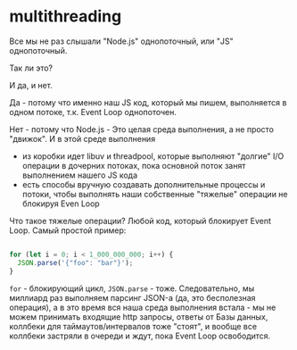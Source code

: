 # multithreading

Все мы не раз слышали "Node.js" однопоточный, или "JS" однопоточный.

Так ли это? 

И да, и нет.

Да - потому что именно наш JS код, который мы пишем, выполняется в одном потоке, т.к. Event Loop однопоточен.

Нет - потому что Node.js - Это целая среда выполнения, а не просто "движок". И в этой среде выполнения

* из коробки идет libuv и threadpool, которые выполняют "долгие" I/O операции в дочерних потоках, пока основной поток
занят выполнением нашего JS кода
* есть способы вручную создавать дополнительные процессы и потоки, чтобы выполнять наши собственные "тяжелые" операции
не блокируя Even Loop

Что такое тяжелые операции? Любой код, который блокирует Event Loop. Самый простой пример:

```js

for (let i = 0; i < 1_000_000_000; i++) {
  JSON.parse('{"foo": "bar"}');
}
```

`for` - блокирующий цикл, `JSON.parse` - тоже. Следовательно, мы миллиард раз выполняем парсинг JSON-а (да, это бесполезная операция),
а в это время вся наша среда выполнения встала - мы не можем принимать входящие http запросы, ответы от Базы данных, коллбеки для
таймаутов/интервалов тоже "стоят", и вообще все коллбеки застряли в очереди и ждут, пока Event Loop освободится.
